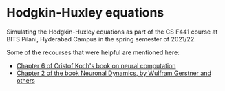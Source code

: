 # Hodgkin-Huxley equations
 
Simulating the Hodgkin-Huxley equations as part of the CS F441 course at BITS Pilani, Hyderabad Campus in the spring semester of 2021/22.
 
Some of the recourses that were helpful are mentioned here:
* [Chapter 6 of Cristof Koch's book on neural computation](http://brain.bits-hyderabad.ac.in/CSF441/Koch_Chap6.pdf)
* [Chapter 2 of the book Neuronal Dynamics, by Wulfram Gerstner and others](https://neuronaldynamics.epfl.ch/online/Ch2.S2.html)
